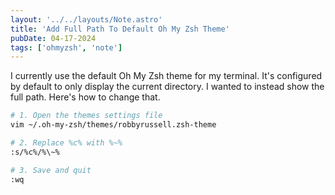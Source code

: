 ```yaml
---
layout: '../../layouts/Note.astro'
title: 'Add Full Path To Default Oh My Zsh Theme'
pubDate: 04-17-2024
tags: ['ohmyzsh', 'note']
---
```


I currently use the default Oh My Zsh theme for my terminal. It's configured by default to only display the current directory. I wanted to instead show the full path. Here's how to change that.

```bash
# 1. Open the themes settings file
vim ~/.oh-my-zsh/themes/robbyrussell.zsh-theme

# 2. Replace %c% with %~% 
:s/%c%/%\~%

# 3. Save and quit
:wq
```
